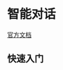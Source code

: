 # 智能对话

[官方文档](https://developers.weixin.qq.com/doc/aispeech/platform/INTERFACEDOCUMENT.html)

## 快速入门